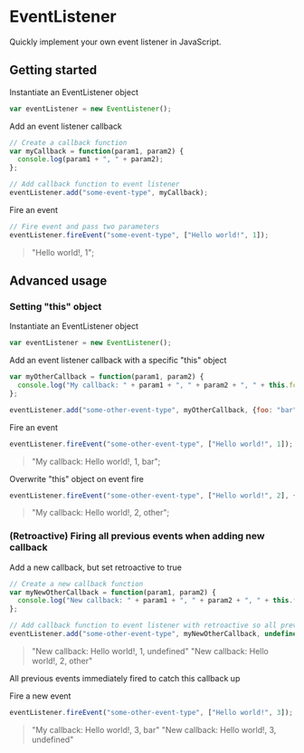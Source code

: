 # EventListener
Quickly implement your own event listener in JavaScript.

## Getting started

Instantiate an EventListener object

```javascript
var eventListener = new EventListener();
```

Add an event listener callback

```javascript
// Create a callback function
var myCallback = function(param1, param2) {
  console.log(param1 + ", " + param2);
};

// Add callback function to event listener
eventListener.add("some-event-type", myCallback);
```

Fire an event

```javascript
// Fire event and pass two parameters
eventListener.fireEvent("some-event-type", ["Hello world!", 1]);
```
> "Hello world!, 1";

## Advanced usage

### Setting "this" object

Instantiate an EventListener object

```javascript
var eventListener = new EventListener();
```

Add an event listener callback with a specific "this" object

```javascript
var myOtherCallback = function(param1, param2) {
  console.log("My callback: " + param1 + ", " + param2 + ", " + this.foo);
};

eventListener.add("some-other-event-type", myOtherCallback, {foo: "bar"});
```

Fire an event

```javascript
eventListener.fireEvent("some-other-event-type", ["Hello world!", 1]);
```
> "My callback: Hello world!, 1, bar";

Overwrite "this" object on event fire

```javascript
eventListener.fireEvent("some-other-event-type", ["Hello world!", 2], {foo: "other"});
```
> "My callback: Hello world!, 2, other";

### (Retroactive) Firing all previous events when adding new callback

Add a new callback, but set retroactive to true

```javascript
// Create a new callback function
var myNewOtherCallback = function(param1, param2) {
  console.log("New callback: " + param1 + ", " + param2 + ", " + this.foo);
};

// Add callback function to event listener with retroactive so all previous events will fire this callback
eventListener.add("some-other-event-type", myNewOtherCallback, undefined, {retroactive: true});
```
> "New callback: Hello world!, 1, undefined"
> "New callback: Hello world!, 2, other"

All previous events immediately fired to catch this callback up

Fire a new event

```javascript
eventListener.fireEvent("some-other-event-type", ["Hello world!", 3]);
```
> "My callback: Hello world!, 3, bar"
> "New callback: Hello world!, 3, undefined"
